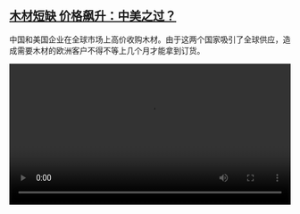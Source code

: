 <!--1628412426000-->
[木材短缺 价格飙升：中美之过？](https://www.dw.com/zh/%E6%9C%A8%E6%9D%90%E7%9F%AD%E7%BC%BA%20%E4%BB%B7%E6%A0%BC%E9%A3%99%E5%8D%87%EF%BC%9A%E4%B8%AD%E7%BE%8E%E4%B9%8B%E8%BF%87%EF%BC%9F/a-58781584)
------

<p>中国和美国企业在全球市场上高价收购木材。由于这两个国家吸引了全球供应，造成需要木材的欧洲客户不得不等上几个月才能拿到订货。</small></p><video src="https://tvdownloaddw-a.akamaihd.net/dwtv_video/flv/vdt_zh/2021/bchi210806_001_holz_sd_sor.mp4" controls style="width:100%"></video>
